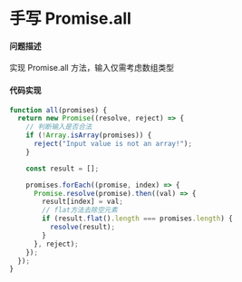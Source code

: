 # 手写 Promise.all

#### 问题描述
实现 Promise.all 方法，输入仅需考虑数组类型

#### 代码实现

```javascript
function all(promises) {
  return new Promise((resolve, reject) => {
    // 判断输入是否合法
    if (!Array.isArray(promises)) {
      reject("Input value is not an array!");
    }

    const result = [];

    promises.forEach((promise, index) => {
      Promise.resolve(promise).then((val) => {
        result[index] = val;
        // flat方法去除空元素
        if (result.flat().length === promises.length) {
          resolve(result);
        }
      }, reject);
    });
  });
}
```
